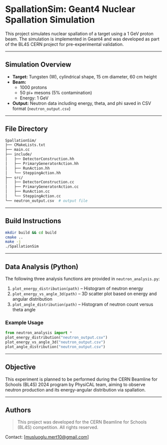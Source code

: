 # SpallationSim: Geant4 Nuclear Spallation Simulation

This project simulates nuclear spallation of a target using a 1 GeV proton beam. The simulation is implemented in Geant4 and was developed as part of the BL4S CERN project for pre-experimental validation.

---

## Simulation Overview

- **Target:** Tungsten (W), cylindrical shape, 15 cm diameter, 60 cm height
- **Beam:**
  - 1000 protons
  - 50 pi+ mesons (5% contamination)
  - Energy: 1 GeV
- **Output:** Neutron data including energy, theta, and phi saved in CSV format (`neutron_output.csv`)

---

## File Directory

```bash
SpallationSim/
├── CMakeLists.txt
├── main.cc
├── include/
│   ├── DetectorConstruction.hh
│   ├── PrimaryGeneratorAction.hh
│   ├── RunAction.hh
│   └── SteppingAction.hh
├── src/
│   ├── DetectorConstruction.cc
│   ├── PrimaryGeneratorAction.cc
│   ├── RunAction.cc
│   └── SteppingAction.cc
└── neutron_output.csv  # output file
```

---

## Build Instructions

```bash
mkdir build && cd build
cmake ..
make -j
./SpallationSim
```

---

## Data Analysis (Python)

The following three analysis functions are provided in `neutron_analysis.py`:

1. `plot_energy_distribution(path)` – Histogram of neutron energy
2. `plot_energy_vs_angle_3d(path)` – 3D scatter plot based on energy and angular distribution
3. `plot_angle_distribution(path)` – Histogram of neutron count versus theta angle

### Example Usage
```python
from neutron_analysis import *
plot_energy_distribution("neutron_output.csv")
plot_energy_vs_angle_3d("neutron_output.csv")
plot_angle_distribution("neutron_output.csv")
```

---

## Objective

This experiment is planned to be performed during the CERN Beamline for Schools (BL4S) 2024 program by PhysiCAL team, aiming to observe neutron production and its energy-angular distribution via spallation.

---

## Authors

> This project was developed for the CERN Beamline for Schools (BL4S) competition. All rights reserved.

Contact: [musluoglu.mert10@gmail.com]

